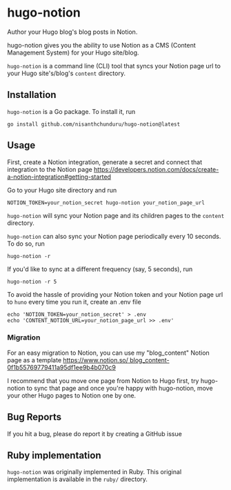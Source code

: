 # hugo-notion

Author your Hugo blog's blog posts in Notion.

hugo-notion gives you the ability to use Notion as a CMS (Content Management System) for your Hugo site/blog.

`hugo-notion` is a command line (CLI) tool that syncs your Notion page url to your Hugo site's/blog's `content` directory.

## Installation

`hugo-notion` is a Go package. To install it, run

```
go install github.com/nisanthchunduru/hugo-notion@latest
```

## Usage

First, create a Notion integration, generate a secret and connect that integration to the Notion page https://developers.notion.com/docs/create-a-notion-integration#getting-started

Go to your Hugo site directory and run

```
NOTION_TOKEN=your_notion_secret hugo-notion your_notion_page_url
```

`hugo-notion` will sync your Notion page and its children pages to the `content` directory.

`hugo-notion` can also sync your Notion page periodically every 10 seconds. To do so, run

```
hugo-notion -r
```

If you'd like to sync at a different frequency (say, 5 seconds), run

```
hugo-notion -r 5
```

To avoid the hassle of providing your Notion token and your Notion page url to `huno` every time you run it, create an .env file

```
echo 'NOTION_TOKEN=your_notion_secret' > .env
echo 'CONTENT_NOTION_URL=your_notion_page_url >> .env'
```

### Migration

For an easy migration to Notion, you can use my "blog_content" Notion page as a template [https://www.notion.so/ blog_content-0f1b55769779411a95df1ee9b4b070c9](https://www.notion.so/blog_content-0f1b55769779411a95df1ee9b4b070c9)

I recommend that you move one page from Notion to Hugo first, try hugo-notion to sync that page and once you're happy with hugo-notion, move your other Hugo pages to Notion one by one.

## Bug Reports

If you hit a bug, please do report it by creating a GitHub issue

## Ruby implementation

`hugo-notion` was originally implemented in Ruby. This original implementation is available in the `ruby/` directory.
